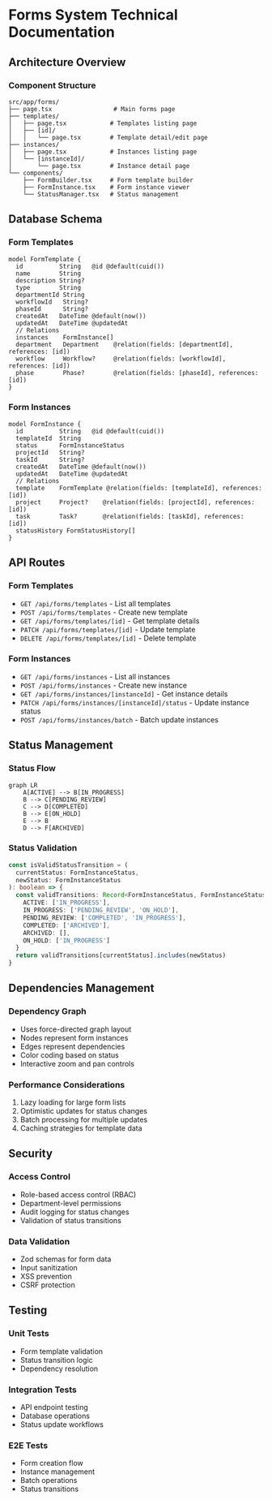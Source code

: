 # Forms System Technical Documentation

## Architecture Overview

### Component Structure
```
src/app/forms/
├── page.tsx                 # Main forms page
├── templates/
│   ├── page.tsx            # Templates listing page
│   ├── [id]/
│   │   └── page.tsx        # Template detail/edit page
├── instances/
│   ├── page.tsx            # Instances listing page
│   └── [instanceId]/
│       └── page.tsx        # Instance detail page
└── components/
    ├── FormBuilder.tsx     # Form template builder
    ├── FormInstance.tsx    # Form instance viewer
    └── StatusManager.tsx   # Status management
```

## Database Schema

### Form Templates
```prisma
model FormTemplate {
  id          String   @id @default(cuid())
  name        String
  description String?
  type        String
  departmentId String
  workflowId   String?
  phaseId      String?
  createdAt   DateTime @default(now())
  updatedAt   DateTime @updatedAt
  // Relations
  instances    FormInstance[]
  department   Department    @relation(fields: [departmentId], references: [id])
  workflow     Workflow?     @relation(fields: [workflowId], references: [id])
  phase        Phase?        @relation(fields: [phaseId], references: [id])
}
```

### Form Instances
```prisma
model FormInstance {
  id          String   @id @default(cuid())
  templateId  String
  status      FormInstanceStatus
  projectId   String?
  taskId      String?
  createdAt   DateTime @default(now())
  updatedAt   DateTime @updatedAt
  // Relations
  template    FormTemplate @relation(fields: [templateId], references: [id])
  project     Project?    @relation(fields: [projectId], references: [id])
  task        Task?       @relation(fields: [taskId], references: [id])
  statusHistory FormStatusHistory[]
}
```

## API Routes

### Form Templates
- `GET /api/forms/templates` - List all templates
- `POST /api/forms/templates` - Create new template
- `GET /api/forms/templates/[id]` - Get template details
- `PATCH /api/forms/templates/[id]` - Update template
- `DELETE /api/forms/templates/[id]` - Delete template

### Form Instances
- `GET /api/forms/instances` - List all instances
- `POST /api/forms/instances` - Create new instance
- `GET /api/forms/instances/[instanceId]` - Get instance details
- `PATCH /api/forms/instances/[instanceId]/status` - Update instance status
- `POST /api/forms/instances/batch` - Batch update instances

## Status Management

### Status Flow
```mermaid
graph LR
    A[ACTIVE] --> B[IN_PROGRESS]
    B --> C[PENDING_REVIEW]
    C --> D[COMPLETED]
    B --> E[ON_HOLD]
    E --> B
    D --> F[ARCHIVED]
```

### Status Validation
```typescript
const isValidStatusTransition = (
  currentStatus: FormInstanceStatus,
  newStatus: FormInstanceStatus
): boolean => {
  const validTransitions: Record<FormInstanceStatus, FormInstanceStatus[]> = {
    ACTIVE: ['IN_PROGRESS'],
    IN_PROGRESS: ['PENDING_REVIEW', 'ON_HOLD'],
    PENDING_REVIEW: ['COMPLETED', 'IN_PROGRESS'],
    COMPLETED: ['ARCHIVED'],
    ARCHIVED: [],
    ON_HOLD: ['IN_PROGRESS']
  }
  return validTransitions[currentStatus].includes(newStatus)
}
```

## Dependencies Management

### Dependency Graph
- Uses force-directed graph layout
- Nodes represent form instances
- Edges represent dependencies
- Color coding based on status
- Interactive zoom and pan controls

### Performance Considerations
1. Lazy loading for large form lists
2. Optimistic updates for status changes
3. Batch processing for multiple updates
4. Caching strategies for template data

## Security

### Access Control
- Role-based access control (RBAC)
- Department-level permissions
- Audit logging for status changes
- Validation of status transitions

### Data Validation
- Zod schemas for form data
- Input sanitization
- XSS prevention
- CSRF protection

## Testing

### Unit Tests
- Form template validation
- Status transition logic
- Dependency resolution

### Integration Tests
- API endpoint testing
- Database operations
- Status update workflows

### E2E Tests
- Form creation flow
- Instance management
- Batch operations
- Status transitions 
